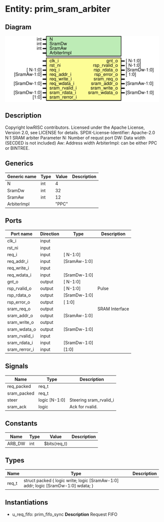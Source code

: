 # Entity: prim_sram_arbiter

## Diagram

![Diagram](prim_sram_arbiter.svg "Diagram")
## Description

Copyright lowRISC contributors.
 Licensed under the Apache License, Version 2.0, see LICENSE for details.
 SPDX-License-Identifier: Apache-2.0
 N:1 SRAM arbiter
 Parameter
  N:  Number of requst port
  DW: Data width (SECDED is not included)
  Aw: Address width
  ArbiterImpl: can be either PPC or BINTREE.
 
## Generics

| Generic name | Type | Value | Description |
| ------------ | ---- | ----- | ----------- |
| N            | int  | 4     |             |
| SramDw       | int  | 32    |             |
| SramAw       | int  | 12    |             |
| ArbiterImpl  |      | "PPC" |             |
## Ports

| Port name     | Direction | Type         | Description    |
| ------------- | --------- | ------------ | -------------- |
| clk_i         | input     |              |                |
| rst_ni        | input     |              |                |
| req_i         | input     | [     N-1:0] |                |
| req_addr_i    | input     | [SramAw-1:0] |                |
| req_write_i   | input     |              |                |
| req_wdata_i   | input     | [SramDw-1:0] |                |
| gnt_o         | output    | [     N-1:0] |                |
| rsp_rvalid_o  | output    | [     N-1:0] | Pulse          |
| rsp_rdata_o   | output    | [SramDw-1:0] |                |
| rsp_error_o   | output    | [       1:0] |                |
| sram_req_o    | output    |              | SRAM Interface |
| sram_addr_o   | output    | [SramAw-1:0] |                |
| sram_write_o  | output    |              |                |
| sram_wdata_o  | output    | [SramDw-1:0] |                |
| sram_rvalid_i | input     |              |                |
| sram_rdata_i  | input     | [SramDw-1:0] |                |
| sram_rerror_i | input     | [1:0]        |                |
## Signals

| Name        | Type          | Description                    |
| ----------- | ------------- | ------------------------------ |
| req_packed  | req_t         |                                |
| sram_packed | req_t         |                                |
| steer       | logic [N-1:0] | Steering sram_rvalid_i         |
| sram_ack    | logic         | Ack for rvalid. |sram_rvalid_i |
## Constants

| Name   | Type | Value        | Description |
| ------ | ---- | ------------ | ----------- |
| ARB_DW | int  | $bits(req_t) |             |
## Types

| Name  | Type                                                                                            | Description |
| ----- | ----------------------------------------------------------------------------------------------- | ----------- |
| req_t | struct packed {     logic write;     logic [SramAw-1:0] addr;     logic [SramDw-1:0] wdata;   } |             |
## Instantiations

- u_req_fifo: prim_fifo_sync
**Description**
Request FIFO

